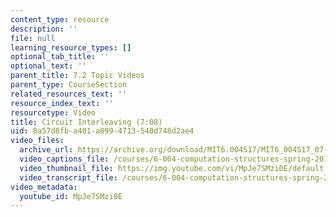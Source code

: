 ```yaml
---
content_type: resource
description: ''
file: null
learning_resource_types: []
optional_tab_title: ''
optional_text: ''
parent_title: 7.2 Topic Videos
parent_type: CourseSection
related_resources_text: ''
resource_index_text: ''
resourcetype: Video
title: Circuit Interleaving (7:08)
uid: 8a57d8fb-a401-a099-4713-540d748d2ae4
video_files:
  archive_url: https://archive.org/download/MIT6.004S17/MIT6_004S17_07-02-04_300k.mp4
  video_captions_file: /courses/6-004-computation-structures-spring-2017/c4737476be76509ab6d2625852cfbf7b_MpJe7SMzi0E.vtt
  video_thumbnail_file: https://img.youtube.com/vi/MpJe7SMzi0E/default.jpg
  video_transcript_file: /courses/6-004-computation-structures-spring-2017/cd60ebd29695b2e843c6d50c0c57bb65_MpJe7SMzi0E.pdf
video_metadata:
  youtube_id: MpJe7SMzi0E
---
```

